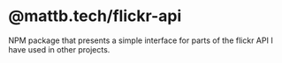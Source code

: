 # @mattb.tech/flickr-api

NPM package that presents a simple interface for parts of the flickr API I have used in other projects.
